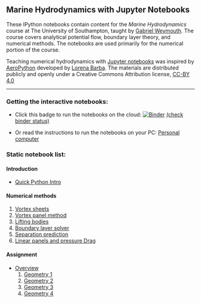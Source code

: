 
## Marine Hydrodynamics with Jupyter Notebooks

These IPython notebooks contain content for the *Marine Hydrodynamics* course at The University of Southampton, taught by [Gabriel Weymouth](http://www.southampton.ac.uk/engineering/about/staff/gdw1d12.page). The course covers analytical potential flow, boundary layer theory, and numerical methods. The notebooks are used primarily for the numerical portion of the course.

Teaching numerical hydrodynamics with [Jupyter notebooks](http://jupyter.org/) was inspired by [AeroPython](https://github.com/barbagroup/AeroPython) developed by [Lorena Barba](http://lorenabarba.com/). The materials are distributed publicly and openly under a Creative Commons Attribution license, [CC-BY 4.0](https://creativecommons.org/licenses/by/4.0/)

--- 
### Getting the interactive notebooks:

- Click this badge to run the notebooks on the cloud: 
[![Binder](http://mybinder.org/badge.svg)](http://mybinder.org:/repo/weymouth/marinehydro)
[(check binder status)](http://mybinder.org/status)

- Or read the instructions to run the notebooks on your PC:
[Personal computer](https://github.com/weymouth/MarineHydro/blob/master/PersonalComputer.md)

### Static notebook list:

#### Introduction
* [Quick Python Intro](http://nbviewer.ipython.org/urls/github.com/weymouth/MarineHydro/blob/master/lessons/0_0_QuickPythonIntro.ipynb)

#### Numerical methods
1. [Vortex sheets](http://nbviewer.ipython.org/urls/github.com/weymouth/MarineHydro/blob/master/lessons/3_1_VortexSheet.ipynb)
1. [Vortex panel method](http://nbviewer.ipython.org/urls/github.com/weymouth/MarineHydro/blob/master/lessons/3_2_VortexPanelMethod.ipynb)
1. [Lifting bodies](http://nbviewer.ipython.org/urls/github.com/weymouth/MarineHydro/blob/master/lessons/3_3_LiftingBodies.ipynb)
1. [Boundary layer solver](http://nbviewer.ipython.org/urls/github.com/weymouth/MarineHydro/blob/master/lessons/3_4_BoundaryLayerSolver.ipynb)
1. [Separation prediction](http://nbviewer.ipython.org/urls/github.com/weymouth/MarineHydro/blob/master/lessons/3_5_SeparationPrediction.ipynb)
1. [Linear panels and pressure Drag](http://nbviewer.ipython.org/urls/github.com/weymouth/MarineHydro/blob/master/lessons/3_6_PressureDrag.ipynb)

#### Assignment
* [Overview](http://nbviewer.ipython.org/urls/github.com/weymouth/MarineHydro/blob/master/coursework3/Assignment.ipynb)
  1. [Geometry 1](http://nbviewer.ipython.org/urls/github.com/weymouth/MarineHydro/blob/master/coursework3/Geom_1.ipynb)
  1. [Geometry 2](http://nbviewer.ipython.org/urls/github.com/weymouth/MarineHydro/blob/master/coursework3/Geom_2.ipynb)
  1. [Geometry 3](http://nbviewer.ipython.org/urls/github.com/weymouth/MarineHydro/blob/master/coursework3/Geom_3.ipynb)
  1. [Geometry 4](http://nbviewer.ipython.org/urls/github.com/weymouth/MarineHydro/blob/master/coursework3/Geom_4.ipynb)
